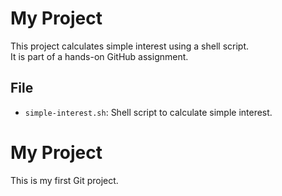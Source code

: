 # My Project

This project calculates simple interest using a shell script.  
It is part of a hands-on GitHub assignment.

## File

- `simple-interest.sh`: Shell script to calculate simple interest.
# My Project

This is my first Git project.
